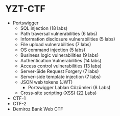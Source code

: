 # YZT-CTF
- Portswigger
   - SQL injection (18 labs)
   - Path traversal vulnerabilities (6 labs)
   - Information disclosure vulnerabilities (5 labs)
   - File upload vulnerabilities (7 labs)
   - OS command injection (5 labs)
   - Business logic vulnerabilities (9 labs)
   - Authentication Vulnerabilities (14 labs)
   - Access control vulnerabilities (13 labs)
   - Server-Side Request Forgery (7 labs)
   - Server-side template injection (7 labs)
   - JSON web tokens (JWT) 
      - Portswigger Labları Cözümleri (8 Labs)
   - Cross-site scripting (XSS) (22 Labs)
- CTF-1
- CTF-2
- Demiroz Bank Web CTF